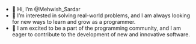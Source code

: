 - 👋 Hi, I’m @Mehwish_Sardar
- 👀 I’m interested in solving real-world problems, and I am always looking for new ways to learn and grow as a programmer.
- 💞️ I am excited to be a part of the programming community, and I am eager to contribute to the development of new and innovative software.

<!---
mehwishsardar0024/mehwishsardar0024 is a ✨ special ✨ repository because its `README.md` (this file) appears on your GitHub profile.
You can click the Preview link to take a look at your changes.
--->
